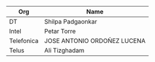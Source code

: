 | Org                    | Name                                                |
| -----------------------| ----------------------------------------------------|
| DT | Shilpa Padgaonkar |
| Intel | Petar Torre |
| Telefonica | JOSE ANTONIO ORDOÑEZ LUCENA |
| Telus | Ali Tizghadam |
